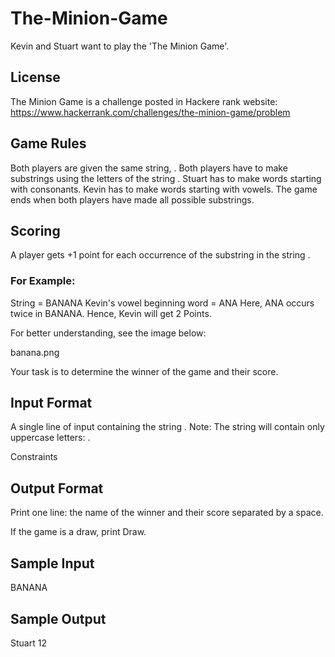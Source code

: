 # The-Minion-Game
Kevin and Stuart want to play the 'The Minion Game'.  

## License
The Minion Game is a challenge posted in Hackere rank website: https://www.hackerrank.com/challenges/the-minion-game/problem


## Game Rules
Both players are given the same string, .
Both players have to make substrings using the letters of the string .
Stuart has to make words starting with consonants.
Kevin has to make words starting with vowels. 
The game ends when both players have made all possible substrings. 

## Scoring
A player gets +1 point for each occurrence of the substring in the string .

### For Example:
String  = BANANA
Kevin's vowel beginning word = ANA
Here, ANA occurs twice in BANANA. Hence, Kevin will get 2 Points. 

For better understanding, see the image below: 

banana.png

Your task is to determine the winner of the game and their score.

## Input Format

A single line of input containing the string . 
Note: The string  will contain only uppercase letters: .

Constraints



## Output Format

Print one line: the name of the winner and their score separated by a space.

If the game is a draw, print Draw.

## Sample Input

BANANA
## Sample Output

Stuart 12
